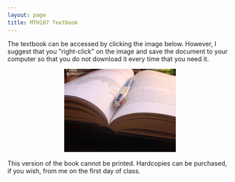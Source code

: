 ```yaml
---
layout: page
title: MTH107 Textbook
---
```


The textbook can be accessed by clicking the image below.  However, I suggest that you "right-click" on the image and save the document to your computer so that you do not download it every time that you need it.

<div style="text-align:center">
<a href="IntroStats_noPrint.pdf"><img src="../img/book.jpg" alt="textbook"></a>
</div>

This version of the book cannot be printed.  Hardcopies can be purchased, if you wish, from me on the first day of class.
